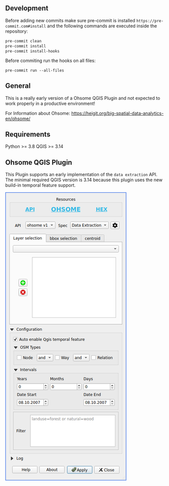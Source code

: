 ## Development ##
Before adding new commits make sure pre-commit is installed `https://pre-commit.com#install` and the following commands are executed inside the repository:
```
pre-commit clean
pre-commit install
pre-commit install-hooks
```
Before commiting run the hooks on all files:
```
pre-commit run --all-files
```

## General
This is a really early version of a Ohsome QGIS Plugin and not expected to work properly in a productive environment!

For Information about Ohsome: https://heigit.org/big-spatial-data-analytics-en/ohsome/


## Requirements
Python >= 3.8
QGIS >= 3.14

## Ohsome QGIS Plugin
This Plugin supports an early implementation of the `data extraction` API.
The minimal required QGIS version is 3.14 because this plugin uses the new build-in temporal feature support.

![Screenshot](img/screenshot_ohsome_plugin.png)
